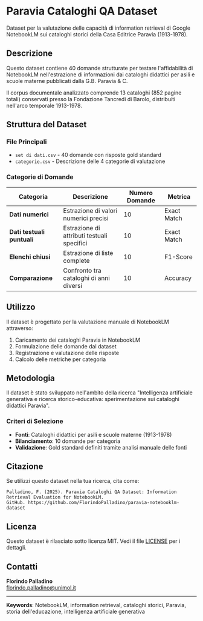 # Paravia Cataloghi QA Dataset

Dataset per la valutazione delle capacità di information retrieval di Google NotebookLM sui cataloghi storici della Casa Editrice Paravia (1913-1978).

## Descrizione

Questo dataset contiene 40 domande strutturate per testare l'affidabilità di NotebookLM nell'estrazione di informazioni dai cataloghi didattici per asili e scuole materne pubblicati dalla G.B. Paravia & C.

Il corpus documentale analizzato comprende 13 cataloghi (852 pagine totali) conservati presso la Fondazione Tancredi di Barolo, distribuiti nell'arco temporale 1913-1978.

## Struttura del Dataset

### File Principali
- `set di dati.csv` - 40 domande con risposte gold standard
- `categorie.csv` - Descrizione delle 4 categorie di valutazione

### Categorie di Domande

| Categoria | Descrizione | Numero Domande | Metrica |
|-----------|-------------|----------------|---------|
| **Dati numerici** | Estrazione di valori numerici precisi | 10 | Exact Match |
| **Dati testuali puntuali** | Estrazione di attributi testuali specifici | 10 | Exact Match |
| **Elenchi chiusi** | Estrazione di liste complete | 10 | F1-Score |
| **Comparazione** | Confronto tra cataloghi di anni diversi | 10 | Accuracy |

## Utilizzo

Il dataset è progettato per la valutazione manuale di NotebookLM attraverso:

1. Caricamento dei cataloghi Paravia in NotebookLM
2. Formulazione delle domande dal dataset
3. Registrazione e valutazione delle risposte
4. Calcolo delle metriche per categoria

## Metodologia

Il dataset è stato sviluppato nell'ambito della ricerca "Intelligenza artificiale generativa e ricerca storico-educativa: sperimentazione sui cataloghi didattici Paravia".

### Criteri di Selezione
- **Fonti**: Cataloghi didattici per asili e scuole materne (1913-1978)
- **Bilanciamento**: 10 domande per categoria
- **Validazione**: Gold standard definiti tramite analisi manuale delle fonti

## Citazione

Se utilizzi questo dataset nella tua ricerca, cita come:

```
Palladino, F. (2025). Paravia Cataloghi QA Dataset: Information Retrieval Evaluation for NotebookLM. 
GitHub. https://github.com/FlorindoPalladino/paravia-notebooklm-dataset
```

## Licenza

Questo dataset è rilasciato sotto licenza MIT. Vedi il file [LICENSE](LICENSE) per i dettagli.

## Contatti

**Florindo Palladino**  
florindo.palladino@unimol.it

---

**Keywords**: NotebookLM, information retrieval, cataloghi storici, Paravia, storia dell'educazione, intelligenza artificiale generativa
